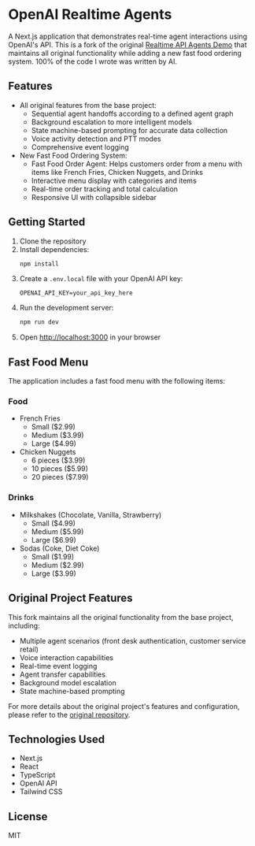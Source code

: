 # OpenAI Realtime Agents

A Next.js application that demonstrates real-time agent interactions using OpenAI's API. This is a fork of the original [Realtime API Agents Demo](https://github.com/openai/swarm) that maintains all original functionality while adding a new fast food ordering system. 100% of the code I wrote was written by AI.

## Features

- All original features from the base project:
  - Sequential agent handoffs according to a defined agent graph
  - Background escalation to more intelligent models
  - State machine-based prompting for accurate data collection
  - Voice activity detection and PTT modes
  - Comprehensive event logging
- New Fast Food Ordering System:
  - Fast Food Order Agent: Helps customers order from a menu with items like French Fries, Chicken Nuggets, and Drinks
  - Interactive menu display with categories and items
  - Real-time order tracking and total calculation
  - Responsive UI with collapsible sidebar

## Getting Started

1. Clone the repository
2. Install dependencies:
   ```bash
   npm install
   ```
3. Create a `.env.local` file with your OpenAI API key:
   ```
   OPENAI_API_KEY=your_api_key_here
   ```
4. Run the development server:
   ```bash
   npm run dev
   ```
5. Open [http://localhost:3000](http://localhost:3000) in your browser

## Fast Food Menu

The application includes a fast food menu with the following items:

### Food
- French Fries
  - Small ($2.99)
  - Medium ($3.99)
  - Large ($4.99)
- Chicken Nuggets
  - 6 pieces ($3.99)
  - 10 pieces ($5.99)
  - 20 pieces ($7.99)

### Drinks
- Milkshakes (Chocolate, Vanilla, Strawberry)
  - Small ($4.99)
  - Medium ($5.99)
  - Large ($6.99)
- Sodas (Coke, Diet Coke)
  - Small ($1.99)
  - Medium ($2.99)
  - Large ($3.99)

## Original Project Features

This fork maintains all the original functionality from the base project, including:
- Multiple agent scenarios (front desk authentication, customer service retail)
- Voice interaction capabilities
- Real-time event logging
- Agent transfer capabilities
- Background model escalation
- State machine-based prompting

For more details about the original project's features and configuration, please refer to the [original repository](https://github.com/openai/swarm).

## Technologies Used

- Next.js
- React
- TypeScript
- OpenAI API
- Tailwind CSS

## License

MIT

